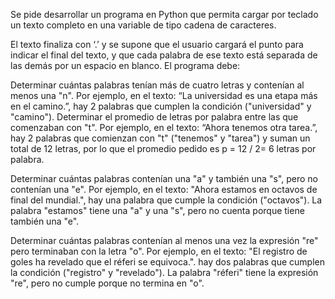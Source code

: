Se pide desarrollar un programa en Python que permita cargar por teclado un texto completo en una variable de tipo cadena de caracteres.  

El texto finaliza con ‘.’ y se supone que el usuario cargará el punto para indicar el final del texto, y que cada palabra de ese texto está separada de las demás por un espacio en blanco. El programa debe:

Determinar cuántas palabras tenían más de cuatro letras y contenían al menos una "n". Por ejemplo, en el texto: “La universidad es una etapa más en el camino.”, hay 2 palabras que cumplen la condición ("universidad" y "camino"). 
Determinar el promedio de letras por palabra entre las que comenzaban con "t". Por ejemplo, en el texto: “Ahora tenemos otra tarea.”, hay 2 palabras que comienzan con "t" ("tenemos" y "tarea") y suman un total de 12 letras, por lo que el promedio pedido es p = 12 / 2= 6 letras por palabra. 

Determinar cuántas palabras contenían una "a" y también una "s", pero no contenían una "e". Por ejemplo, en el texto: "Ahora estamos en octavos de final del mundial.", hay una palabra que cumple la condición ("octavos"). La palabra "estamos" tiene una "a" y una "s", pero no cuenta porque tiene también una "e". 

Determinar cuántas palabras contenían al menos una vez la expresión "re" pero terminaban con la letra "o". Por ejemplo, en el texto: "El registro de goles ha revelado que el réferi se equivoca.". hay dos palabras que cumplen la condición ("registro" y "revelado"). La palabra "réferi" tiene la expresión "re", pero no cumple porque no termina en "o".
